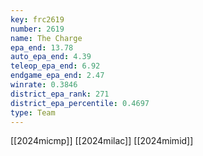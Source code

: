```yaml
---
key: frc2619
number: 2619
name: The Charge
epa_end: 13.78
auto_epa_end: 4.39
teleop_epa_end: 6.92
endgame_epa_end: 2.47
winrate: 0.3846
district_epa_rank: 271
district_epa_percentile: 0.4697
type: Team
---
```

[[2024micmp]]
[[2024milac]]
[[2024mimid]]
